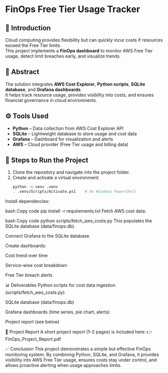 # FinOps Free Tier Usage Tracker

## 📖 Introduction
Cloud computing provides flexibility but can quickly incur costs if resources exceed the Free Tier limits.  
This project implements a **FinOps dashboard** to monitor AWS Free Tier usage, detect limit breaches early, and visualize trends.

## 📝 Abstract
The solution integrates **AWS Cost Explorer**, **Python scripts**, **SQLite database**, and **Grafana dashboards**.  
It helps track resource usage, provides visibility into costs, and ensures financial governance in cloud environments.

## ⚙️ Tools Used
- **Python** – Data collection from AWS Cost Explorer API
- **SQLite** – Lightweight database to store usage and cost data
- **Grafana** – Dashboard for visualization and alerts
- **AWS** – Cloud provider (Free Tier usage and billing data)

## 🚀 Steps to Run the Project
1. Clone the repository and navigate into the project folder.
2. Create and activate a virtual environment:
   ```bash
   python -m venv .venv
   . .venv/Scripts/Activate.ps1    # On Windows PowerShell
Install dependencies:

bash
Copy code
pip install -r requirements.txt
Fetch AWS cost data:

bash
Copy code
python scripts/fetch_aws_costs.py
This populates the SQLite database (data/finops.db).

Connect Grafana to the SQLite database.

Create dashboards:

Cost trend over time

Service-wise cost breakdown

Free Tier breach alerts

📊 Deliverables
Python scripts for cost data ingestion (scripts/fetch_aws_costs.py)

SQLite database (data/finops.db)

Grafana dashboards (time series, pie chart, alerts)

Project report (see below)

📄 Project Report
A short project report (1–2 pages) is included here:
👉 FinOps_Project_Report.pdf

✅ Conclusion
This project demonstrates a simple but effective FinOps monitoring system.
By combining Python, SQLite, and Grafana, it provides visibility into AWS Free Tier usage, ensures costs stay under control, and allows proactive alerting when usage approaches limits.
